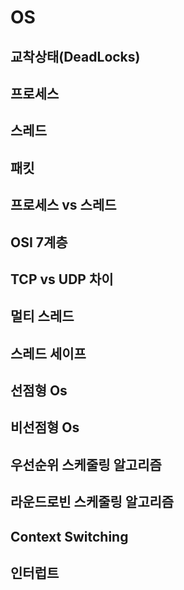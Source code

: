 # OS

## 교착상태(DeadLocks)

## 프로세스

## 스레드

## 패킷

## 프로세스 vs 스레드

## OSI 7계층

## TCP vs UDP 차이

## 멀티 스레드

## 스레드 세이프

## 선점형 Os

## 비선점형 Os

## 우선순위 스케줄링 알고리즘

## 라운드로빈 스케줄링 알고리즘

## Context Switching

## 인터럽트

